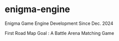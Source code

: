 # enigma-engine
Enigma Game Engine Development Since Dec. 2024

First Road Map Goal : A Battle Arena Matching Game
